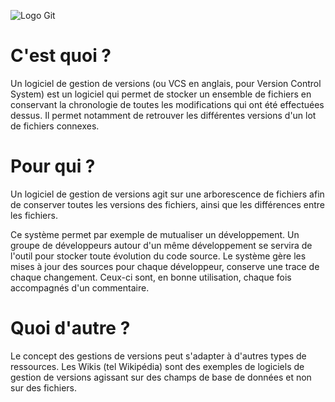![Logo Git](https://upload.wikimedia.org/wikipedia/commons/thumb/e/e0/Git-logo.svg/langfr-512px-Git-logo.svg.png)
# C'est quoi ?

Un logiciel de gestion de versions (ou VCS en anglais, pour Version Control System) est un logiciel qui permet de stocker un ensemble de fichiers en conservant la chronologie de toutes les modifications qui ont été effectuées dessus. Il permet notamment de retrouver les différentes versions d'un lot de fichiers connexes.

# Pour qui ?

Un logiciel de gestion de versions agit sur une arborescence de fichiers afin de conserver toutes les versions des fichiers, ainsi que les différences entre les fichiers.

Ce système permet par exemple de mutualiser un développement.
Un groupe de développeurs autour d'un même développement se servira de l'outil pour stocker toute évolution du code source.
Le système gère les mises à jour des sources pour chaque développeur, conserve une trace de chaque changement. Ceux-ci sont, en bonne utilisation, chaque fois accompagnés d'un commentaire.

# Quoi d'autre ?

Le concept des gestions de versions peut s'adapter à d'autres types de ressources. Les Wikis (tel Wikipédia) sont des exemples de logiciels de gestion de versions agissant sur des champs de base de données et non sur des fichiers.

# 
